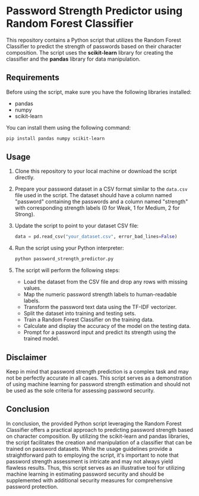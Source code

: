 # Password Strength Predictor using Random Forest Classifier

This repository contains a Python script that utilizes the Random Forest Classifier to predict the strength of passwords based on their character composition. The script uses the **scikit-learn** library for creating the classifier and the **pandas** library for data manipulation.

## Requirements

Before using the script, make sure you have the following libraries installed:

- pandas
- numpy
- scikit-learn

You can install them using the following command:

```bash
pip install pandas numpy scikit-learn
```

## Usage

1. Clone this repository to your local machine or download the script directly.

2. Prepare your password dataset in a CSV format similar to the `data.csv` file used in the script. The dataset should have a column named "password" containing the passwords and a column named "strength" with corresponding strength labels (0 for Weak, 1 for Medium, 2 for Strong).

3. Update the script to point to your dataset CSV file:

   ```python
   data = pd.read_csv("your_dataset.csv", error_bad_lines=False)
   ```

4. Run the script using your Python interpreter:

   ```bash
   python password_strength_predictor.py
   ```

5. The script will perform the following steps:

   - Load the dataset from the CSV file and drop any rows with missing values.
   - Map the numeric password strength labels to human-readable labels.
   - Transform the password text data using the TF-IDF vectorizer.
   - Split the dataset into training and testing sets.
   - Train a Random Forest Classifier on the training data.
   - Calculate and display the accuracy of the model on the testing data.
   - Prompt for a password input and predict its strength using the trained model.

## Disclaimer

Keep in mind that password strength prediction is a complex task and may not be perfectly accurate in all cases. This script serves as a demonstration of using machine learning for password strength estimation and should not be used as the sole criteria for assessing password security.

## Conclusion

In conclusion, the provided Python script leveraging the Random Forest Classifier offers a practical approach to predicting password strength based on character composition. By utilizing the scikit-learn and pandas libraries, the script facilitates the creation and manipulation of a classifier that can be trained on password datasets. While the usage guidelines provide a straightforward path to employing the script, it's important to note that password strength assessment is intricate and may not always yield flawless results. Thus, this script serves as an illustrative tool for utilizing machine learning in estimating password security and should be supplemented with additional security measures for comprehensive password protection.





